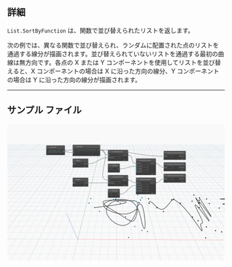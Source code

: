 ## 詳細
`List.SortByFunction` は、関数で並び替えられたリストを返します。

次の例では、異なる関数で並び替えられ、ランダムに配置された点のリストを通過する線分が描画されます。並び替えられていないリストを通過する最初の曲線は無方向です。各点の X または Y コンポーネントを使用してリストを並び替えると、X コンポーネントの場合は X に沿った方向の線分、Y コンポーネントの場合は Y に沿った方向の線分が描画されます。
___
## サンプル ファイル

![List.SortByFunction](./List.SortByFunction_img.jpg)
